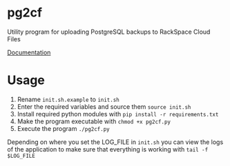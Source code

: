 # pg2cf

Utility program for uploading PostgreSQL backups to RackSpace Cloud Files

[Documentation](http://getstatusy.github.io/pg2cf/)

# Usage

1. Rename `init.sh.example` to `init.sh`
2. Enter the required variables and source them `source init.sh`
3. Install required python modules with `pip install -r requirements.txt`
4. Make the program executable with `chmod +x pg2cf.py`
5. Execute the program `./pg2cf.py`

Depending on where you set the LOG_FILE in `init.sh` you can view the logs of the application to make sure that everything is working with `tail -f $LOG_FILE`
